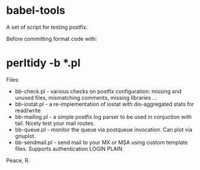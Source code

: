 babel-tools
===========

A set of script for testing postfix.

Before committing format code with:
 # perltidy -b *.pl

Files:
 * bb-check.pl - various checks on postfix configuration: missing and unused files, mismatching comments, missing libraries ... 
 * bb-iostat.pl - a re-implementation of iostat with dis-aggregated stats for read/write
 * bb-maillog.pl - a simple postfix log parser to be used in conjuction with tail. Nicely test your mail routes.
 * bb-queue.pl - monitor the queue via postqueue  invocation. Can plot via gnuplot.
 * bb-sendmail.pl - send mail to your MX or MSA using custom template files. Supports authentication LOGIN PLAIN

Peace,
R.
